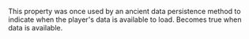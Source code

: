 This property was once used by an ancient data persistence method to
indicate when the player's data is available to load. Becomes true when
data is available.